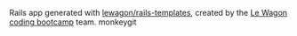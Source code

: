 Rails app generated with [lewagon/rails-templates](https://github.com/lewagon/rails-templates), created by the [Le Wagon coding bootcamp](https://www.lewagon.com) team.
monkeygit
